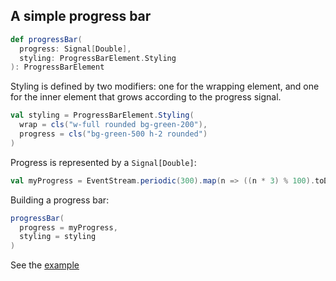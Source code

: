 ## A simple progress bar

```scala
def progressBar(
  progress: Signal[Double],
  styling: ProgressBarElement.Styling
): ProgressBarElement
```

Styling is defined by two modifiers: one for the wrapping element, and one
for the inner element that grows according to the progress signal.

```scala
val styling = ProgressBarElement.Styling(
  wrap = cls("w-full rounded bg-green-200"),
  progress = cls("bg-green-500 h-2 rounded")
)
```

Progress is represented by a `Signal[Double]`:

```scala
val myProgress = EventStream.periodic(300).map(n => ((n * 3) % 100).toDouble).toSignal(0.0) 

```

Building a progress bar:

```scala
progressBar(
  progress = myProgress,
  styling = styling
)
```

See the [example](/ui/example-progress-bar)
